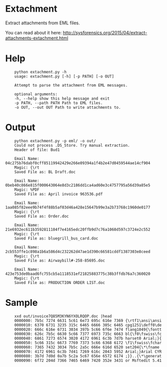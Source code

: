 Extachment
===========
Extract attachments from EML files.

You can read about it here: http://sysforensics.org/2015/04/extract-attachments-extachment.html

Help
=========

        python extachment.py -h
        usage: extachment.py [-h] [-p PATH] [-o OUT]
        
        Attempt to parse the attachment from EML messages.
        
        optional arguments:
        -h, --help show this help message and exit
        -p PATH, --path PATH Path to EML files.
        -o OUT, --out OUT Path to write attachments to.

Output
=======

        python extachment.py -p eml/ -o out/
        Could not process .DS_Store. Try manual extraction.
        Header of file: Bud1
        
        Email Name: 04c275b76dabf0cff85119942429e266e09394a1f4b2e47d0459544ae14cf904
        Magic: {\rt
        Saved File as: BL Draft.doc
        
        Email Name: 0beb40c866e815f000643064e8d3c2186dd1ca4ad60e3c4757795a56d39a85e5
        Magic: %PDF
        Saved File as: April invoice 963536.pdf
        
        Email Name: 1aa085f82eee9b74f4f88b5af03d46a428e15647b99e3a2b73768c1960de0177
        Magic: {\rt
        Saved File as: Order.doc
        
        Email Name: 21e6932ec611b3592811104f7e4165edc20ffb9d7c76a1060d597c3724e2c552
        Magic: {\rt
        Saved File as: bluegrill_bus_card.doc
        
        Email Name: 2cb553ffe1c898a1b6a586d4c232262d47ae1d390c66581cddf1387303e8ceed
        Magic: {\rt
        Saved File as: Airwaybill#-258-85695.doc
        
        Email Name: 423e753de0baad6fc755cb5a1118531ef21825883775c38b3ffdb76a7c360020
        Magic: {\rt
        Saved File as: PRODUCTION ORDER LIST.doc

Sample
=======

        xxd out/invoice7Q85M3KYN6YXOLRQOP.doc |head
        0000000: 7b5c 7274 6631 5c61 6e73 695c 616e 7369 {\rtf1\ansi\ansi
        0000010: 6370 6731 3235 315c 6465 6666 305c 6465 cpg1251\deff0\de
        0000020: 666c 616e 6731 3034 397b 5c66 6f6e 7474 flang1049{\fontt
        0000030: 626c 7b5c 6630 5c66 7377 6973 735c 6663 bl{\f0\fswiss\fc
        0000040: 6861 7273 6574 3020 4172 6961 6c3b 7d7b harset0 Arial;}{
        0000050: 5c66 315c 6673 7769 7373 5c66 6368 6172 \f1\fswiss\fchar
        0000060: 7365 7432 3034 7b5c 2a5c 666e 616d 6520 set204{\*\fname
        0000070: 4172 6961 6c3b 7d41 7269 616c 2043 5952 Arial;}Arial CYR
        0000080: 3b7d 7d0d 0a7b 5c2a 5c67 656e 6572 6174 ;}}..{\*\generat
        0000090: 6f72 204d 7366 7465 6469 7420 352e 3431 or Msftedit 5.41
